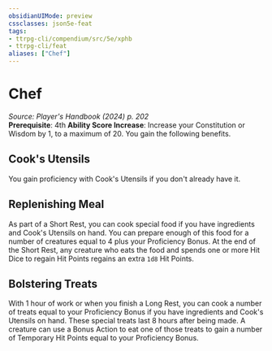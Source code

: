 ```yaml
---
obsidianUIMode: preview
cssclasses: json5e-feat
tags:
- ttrpg-cli/compendium/src/5e/xphb
- ttrpg-cli/feat
aliases: ["Chef"]
---
```

# Chef
*Source: Player's Handbook (2024) p. 202*  
**Prerequisite**: 4th
**Ability Score Increase**: Increase your Constitution or Wisdom by 1, to a maximum of 20.
You gain the following benefits.

## Cook's Utensils

You gain proficiency with Cook's Utensils if you don't already have it.

## Replenishing Meal

As part of a Short Rest, you can cook special food if you have ingredients and Cook's Utensils on hand. You can prepare enough of this food for a number of creatures equal to 4 plus your Proficiency Bonus. At the end of the Short Rest, any creature who eats the food and spends one or more Hit Dice to regain Hit Points regains an extra `1d8` Hit Points.

## Bolstering Treats

With 1 hour of work or when you finish a Long Rest, you can cook a number of treats equal to your Proficiency Bonus if you have ingredients and Cook's Utensils on hand. These special treats last 8 hours after being made. A creature can use a Bonus Action to eat one of those treats to gain a number of Temporary Hit Points equal to your Proficiency Bonus.